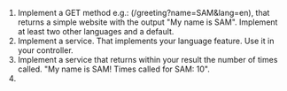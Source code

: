 1. Implement a GET method e.g.: (/greeting?name=SAM&lang=en), that returns a simple website with the output "My name is SAM". Implement at least two other languages and a default.
2. Implement a service. That implements your language feature. Use it in your controller. 
3. Implement a service that returns within your result the number of times called. "My name is SAM! Times called for SAM: 10".
4. 